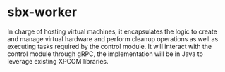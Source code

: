 # sbx-worker
In charge of hosting virtual machines, it encapsulates the logic to create and manage virtual hardware and perform cleanup operations as well as executing tasks required by the control module. It will interact with the control module through gRPC, the implementation will be in Java to leverage existing XPCOM libraries.
